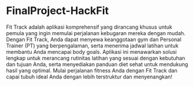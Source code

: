 # FinalProject-HackFit

Fit Track adalah aplikasi komprehensif yang dirancang khusus untuk pemula yang ingin memulai perjalanan kebugaran mereka dengan mudah. Dengan Fit Track, Anda dapat menyewa keanggotaan gym dan Personal Trainer (PT) yang berpengalaman, serta menerima jadwal latihan untuk membantu Anda mencapai body goals. Aplikasi ini menawarkan solusi lengkap untuk merancang rutinitas latihan yang sesuai dengan kebutuhan dan tujuan Anda, serta menyediakan panduan diet sehat untuk mendukung hasil yang optimal. Mulai perjalanan fitness Anda dengan Fit Track dan capai tubuh ideal Anda dengan lebih terstruktur dan menyenangkan!
